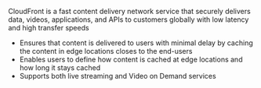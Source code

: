 CloudFront is a fast content delivery network service that securely delivers data, videos, applications, and APIs to customers globally with low latency and high transfer speeds

* Ensures that content is delivered to users with minimal delay by caching the content in edge locations closes to the end-users
* Enables users to define how content is cached at edge locations and how long it stays cached
* Supports both live streaming and Video on Demand services 
